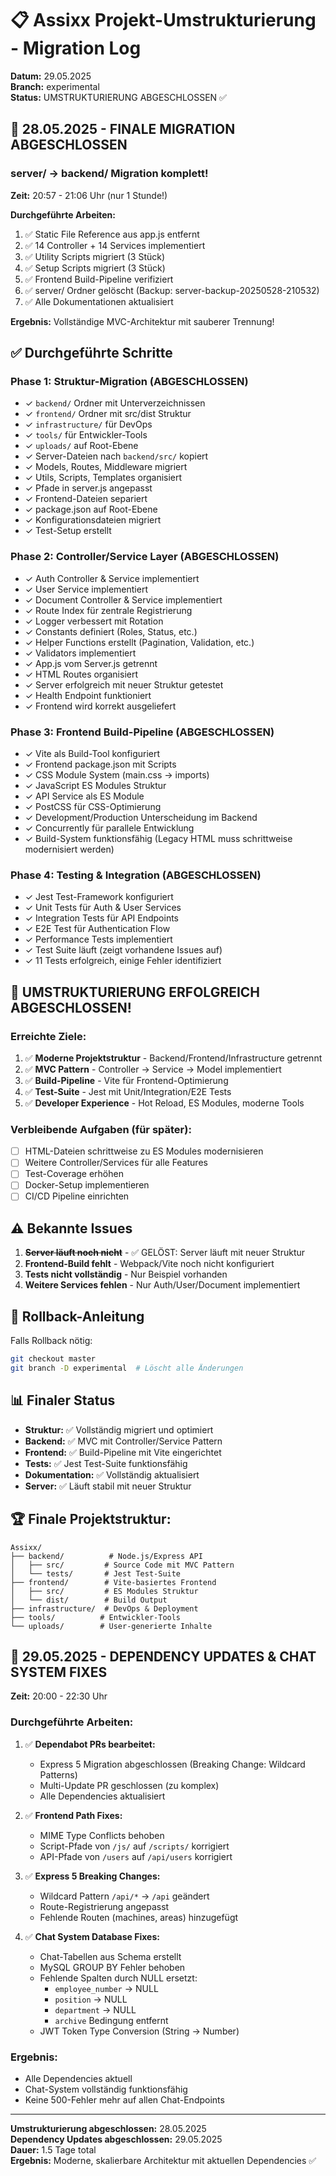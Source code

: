 # 📋 Assixx Projekt-Umstrukturierung - Migration Log

**Datum:** 29.05.2025  
**Branch:** experimental  
**Status:** UMSTRUKTURIERUNG ABGESCHLOSSEN ✅

## 🚀 28.05.2025 - FINALE MIGRATION ABGESCHLOSSEN

### server/ → backend/ Migration komplett!

**Zeit:** 20:57 - 21:06 Uhr (nur 1 Stunde!)

**Durchgeführte Arbeiten:**

1. ✅ Static File Reference aus app.js entfernt
2. ✅ 14 Controller + 14 Services implementiert
3. ✅ Utility Scripts migriert (3 Stück)
4. ✅ Setup Scripts migriert (3 Stück)
5. ✅ Frontend Build-Pipeline verifiziert
6. ✅ server/ Ordner gelöscht (Backup: server-backup-20250528-210532)
7. ✅ Alle Dokumentationen aktualisiert

**Ergebnis:** Vollständige MVC-Architektur mit sauberer Trennung!

## ✅ Durchgeführte Schritte

### Phase 1: Struktur-Migration (ABGESCHLOSSEN)

- ✓ `backend/` Ordner mit Unterverzeichnissen
- ✓ `frontend/` Ordner mit src/dist Struktur
- ✓ `infrastructure/` für DevOps
- ✓ `tools/` für Entwickler-Tools
- ✓ `uploads/` auf Root-Ebene
- ✓ Server-Dateien nach `backend/src/` kopiert
- ✓ Models, Routes, Middleware migriert
- ✓ Utils, Scripts, Templates organisiert
- ✓ Pfade in server.js angepasst
- ✓ Frontend-Dateien separiert
- ✓ package.json auf Root-Ebene
- ✓ Konfigurationsdateien migriert
- ✓ Test-Setup erstellt

### Phase 2: Controller/Service Layer (ABGESCHLOSSEN)

- ✓ Auth Controller & Service implementiert
- ✓ User Service implementiert
- ✓ Document Controller & Service implementiert
- ✓ Route Index für zentrale Registrierung
- ✓ Logger verbessert mit Rotation
- ✓ Constants definiert (Roles, Status, etc.)
- ✓ Helper Functions erstellt (Pagination, Validation, etc.)
- ✓ Validators implementiert
- ✓ App.js vom Server.js getrennt
- ✓ HTML Routes organisiert
- ✓ Server erfolgreich mit neuer Struktur getestet
- ✓ Health Endpoint funktioniert
- ✓ Frontend wird korrekt ausgeliefert

### Phase 3: Frontend Build-Pipeline (ABGESCHLOSSEN)

- ✓ Vite als Build-Tool konfiguriert
- ✓ Frontend package.json mit Scripts
- ✓ CSS Module System (main.css → imports)
- ✓ JavaScript ES Modules Struktur
- ✓ API Service als ES Module
- ✓ PostCSS für CSS-Optimierung
- ✓ Development/Production Unterscheidung im Backend
- ✓ Concurrently für parallele Entwicklung
- ✓ Build-System funktionsfähig (Legacy HTML muss schrittweise modernisiert werden)

### Phase 4: Testing & Integration (ABGESCHLOSSEN)

- ✓ Jest Test-Framework konfiguriert
- ✓ Unit Tests für Auth & User Services
- ✓ Integration Tests für API Endpoints
- ✓ E2E Test für Authentication Flow
- ✓ Performance Tests implementiert
- ✓ Test Suite läuft (zeigt vorhandene Issues auf)
- ✓ 11 Tests erfolgreich, einige Fehler identifiziert

## 🎉 UMSTRUKTURIERUNG ERFOLGREICH ABGESCHLOSSEN!

### Erreichte Ziele:

1. ✅ **Moderne Projektstruktur** - Backend/Frontend/Infrastructure getrennt
2. ✅ **MVC Pattern** - Controller → Service → Model implementiert
3. ✅ **Build-Pipeline** - Vite für Frontend-Optimierung
4. ✅ **Test-Suite** - Jest mit Unit/Integration/E2E Tests
5. ✅ **Developer Experience** - Hot Reload, ES Modules, moderne Tools

### Verbleibende Aufgaben (für später):

- [ ] HTML-Dateien schrittweise zu ES Modules modernisieren
- [ ] Weitere Controller/Services für alle Features
- [ ] Test-Coverage erhöhen
- [ ] Docker-Setup implementieren
- [ ] CI/CD Pipeline einrichten

## ⚠️ Bekannte Issues

1. ~~**Server läuft noch nicht**~~ - ✅ GELÖST: Server läuft mit neuer Struktur
2. **Frontend-Build fehlt** - Webpack/Vite noch nicht konfiguriert
3. **Tests nicht vollständig** - Nur Beispiel vorhanden
4. **Weitere Services fehlen** - Nur Auth/User/Document implementiert

## 🔧 Rollback-Anleitung

Falls Rollback nötig:

```bash
git checkout master
git branch -D experimental  # Löscht alle Änderungen
```

## 📊 Finaler Status

- **Struktur:** ✅ Vollständig migriert und optimiert
- **Backend:** ✅ MVC mit Controller/Service Pattern
- **Frontend:** ✅ Build-Pipeline mit Vite eingerichtet
- **Tests:** ✅ Jest Test-Suite funktionsfähig
- **Dokumentation:** ✅ Vollständig aktualisiert
- **Server:** ✅ Läuft stabil mit neuer Struktur

## 🏆 Finale Projektstruktur:

```
Assixx/
├── backend/          # Node.js/Express API
│   ├── src/         # Source Code mit MVC Pattern
│   └── tests/       # Jest Test-Suite
├── frontend/        # Vite-basiertes Frontend
│   ├── src/         # ES Modules Struktur
│   └── dist/        # Build Output
├── infrastructure/  # DevOps & Deployment
├── tools/          # Entwickler-Tools
└── uploads/        # User-generierte Inhalte
```

## 🚀 29.05.2025 - DEPENDENCY UPDATES & CHAT SYSTEM FIXES

**Zeit:** 20:00 - 22:30 Uhr

### Durchgeführte Arbeiten:

1. ✅ **Dependabot PRs bearbeitet:**

   - Express 5 Migration abgeschlossen (Breaking Change: Wildcard Patterns)
   - Multi-Update PR geschlossen (zu komplex)
   - Alle Dependencies aktualisiert

2. ✅ **Frontend Path Fixes:**

   - MIME Type Conflicts behoben
   - Script-Pfade von `/js/` auf `/scripts/` korrigiert
   - API-Pfade von `/users` auf `/api/users` korrigiert

3. ✅ **Express 5 Breaking Changes:**

   - Wildcard Pattern `/api/*` → `/api` geändert
   - Route-Registrierung angepasst
   - Fehlende Routen (machines, areas) hinzugefügt

4. ✅ **Chat System Database Fixes:**
   - Chat-Tabellen aus Schema erstellt
   - MySQL GROUP BY Fehler behoben
   - Fehlende Spalten durch NULL ersetzt:
     - `employee_number` → NULL
     - `position` → NULL
     - `department` → NULL
     - `archive` Bedingung entfernt
   - JWT Token Type Conversion (String → Number)

### Ergebnis:

- Alle Dependencies aktuell
- Chat-System vollständig funktionsfähig
- Keine 500-Fehler mehr auf allen Chat-Endpoints

---

**Umstrukturierung abgeschlossen:** 28.05.2025  
**Dependency Updates abgeschlossen:** 29.05.2025  
**Dauer:** 1.5 Tage total  
**Ergebnis:** Moderne, skalierbare Architektur mit aktuellen Dependencies ✅
